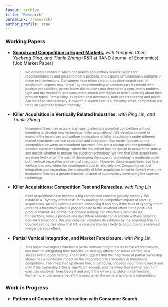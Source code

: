 ```yaml
---
layout: archive
title: "Research"
permalink: /research/
author_profile: true
---
```


### Working Papers
- **[Search and Competition in Expert Markets.]([https://fpcordeiro.github.io/files/cordeiro_jmp.pdf](https://mpra.ub.uni-muenchen.de/114170/8/MPRA_paper_114170.pdf))** _with Yongmin Chen, Yucheng Ding, and Tianle Zhang_ (R&R at RAND Journal of Economics) [Job Market Paper]
  ><span style="font-size:0.75em">We develop a model in which consumers sequentially search experts for recommendations and prices to treat a problem, and experts simultaneously compete in these two dimensions. Consumers have either zero or a positive search cost. In equilibrium, experts may “cheat” by recommending an unnecessary treatment with positive probabilities, prices follow distributions that depend on a consumer’s problem type and the treatment, and consumers search with Bayesian belief updating about their problem types. Remarkably, as search cost decreases, both expert cheating and prices can increase stochastically. However, if search cost is sufficiently small, competition will force all experts to behave honestly.</span>

- **Killer Acquisition in Vertically Related Industries.** _with Ping Lin, and Tianle Zhang_
  ><span style="font-size:0.75em">Incumbent firms may acquire start-ups to eliminate potential competition without intending to develop new technology (killer acquisitions). We develop a model to examine the incentives and welfare implications of killer acquisitions under different market structures: vertical separation and integration. Our model focuses on the competition between an incumbent upstream firm and a startup with the potential to develop superior technology, where the incumbent has the option to acquire the startup and decide whether to pursue the superior technology. We find that killer acquisitions are more likely when the cost of developing the superior technology is moderate under both vertical separation and vertical integration. However, these acquisitions lead to a welfare loss only when the development cost is relatively low. Comparing vertical integration and separation, the probability of killer acquisition is higher (lower) when the incumbent firm has a greater (smaller) chance of successfully developing the superior technology.</span>

- **Killer Acquisitions: Competition Test and Remedies.** _with Ping Lin_
  ><span style="font-size:0.75em">Killer acquisitions have become a big competition concern globally recently. We establish a ``synergy effect test" for evaluating the competitive impact of start-up acquisitions. An acquisition is welfare-enhancing if and only if the level of synergy effect exceeds a threshold which is proportionate to the unilateral effect in the post-R\&D product market. A Commit-to-Continue remedy can effectively eliminate KA transactions, while a product-line divestiture remedy can eradicate welfare-reducing non-KA transactions. We also consider voluntary divestitures by the acquiring firm in a Cournot setting. We show that KA is considerably less likely to occur due to a reversed merger paradox effect. </span>
  
- **Partial Vertical Integration, and Market Foreclosure.** _with Ping Lin_
  ><span style="font-size:0.75em">This paper investigates whether a partial vertical merger results in market foreclosure, and how the integrating firm' foreclosure strategy affects consumer welfare, in a successive duopoly setting. The result suggests that the magnitude of partial ownership shares has a significant impact on the integrated firm's incentive in foreclosing competitors. The integrated upstream firm, in particular, chooses input foreclosure if and only if the ownership stake is significant enough, and the integrated downstream firm executes customer foreclosure if and only if the ownership stake is intermediate. Furthermore, consumers benefit the most when the ownership share is intermediate. </span>

### Work in Progress
- **Patterns of Competitive Interaction with Consumer Search.** 


<!-- {% if author.googlescholar %}
  You can also find my articles on <u><a href="{{author.googlescholar}}">my Google Scholar profile</a>.</u>
{% endif %}

{% include base_path %}

{% for post in site.publications reversed %}
  {% include archive-single.html %}
{% endfor %} -->
